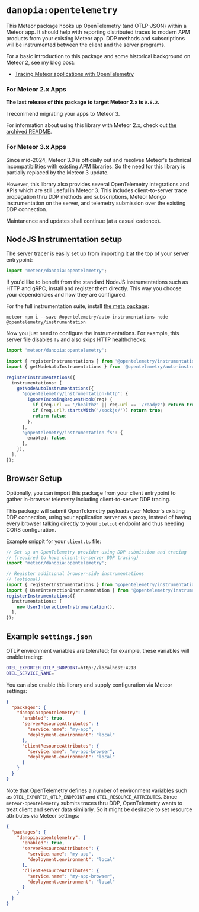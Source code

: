 # `danopia:opentelemetry`

This Meteor package hooks up OpenTelemetry (and OTLP-JSON) within a Meteor app.
It should help with reporting distributed traces to modern APM products from your existing Meteor app.
DDP methods and subscriptions will be instrumented between the client and the server programs.

For a basic introduction to this package and some historical background on Meteor 2, see my blog post:

* [Tracing Meteor applications with OpenTelemetry](https://danopia.net/posts/2023/meteor-opentelemetry-intro.html)

### For Meteor 2.x Apps
**The last release of this package to target Meteor 2.x is `0.6.2`.**

I recommend migrating your apps to Meteor 3.

For information about using this library with Meteor 2.x,
check out [the archived README](https://github.com/danopia/meteor-opentelemetry/blob/v0.6.2/README.md).

### For Meteor 3.x Apps
Since mid-2024,
Meteor 3.0 is officially out and resolves Meteor's technical incompatibilities with existing APM libraries.
So the need for this library is partially replaced by the Meteor 3 update.

However, this library also provides several OpenTelemetry integrations and APIs
which are still useful in Meteor 3.
This includes client-to-server trace propagation thru DDP methods and subscriptions,
Meteor Mongo instrumentation on the server,
and telemetry submission over the existing DDP connection.

Maintanence and updates shall continue (at a casual cadence).

## NodeJS Instrumentation setup

The server tracer is easily set up from importing it at the top of your server entrypoint:

```ts
import 'meteor/danopia:opentelemetry';
```

If you'd like to benefit from the standard NodeJS instrumentations
such as HTTP and gRPC, install and register them directly.
This way you choose your dependencies and how they are configured.

For the full instrumentation suite, install
[the meta package](https://www.npmjs.com/package/@opentelemetry/auto-instrumentations-node):

`meteor npm i --save @opentelemetry/auto-instrumentations-node @opentelemetry/instrumentation`

Now you just need to configure the instrumentations.
For example, this server file disables `fs` and also skips HTTP healthchecks:

```ts
import 'meteor/danopia:opentelemetry';

import { registerInstrumentations } from '@opentelemetry/instrumentation';
import { getNodeAutoInstrumentations } from '@opentelemetry/auto-instrumentations-node';

registerInstrumentations({
  instrumentations: [
    getNodeAutoInstrumentations({
      '@opentelemetry/instrumentation-http': {
        ignoreIncomingRequestHook(req) {
          if (req.url == '/healthz' || req.url == '/readyz') return true;
          if (req.url?.startsWith('/sockjs/')) return true;
          return false;
        },
      },
      '@opentelemetry/instrumentation-fs': {
        enabled: false,
      },
    }),
  ],
});
```

## Browser Setup

Optionally, you can import this package from your client entrypoint to gather in-browser telemetry
including client-to-server DDP tracing.

This package will submit OpenTelemetry payloads over Meteor's existing DDP connection,
using your application server as a proxy,
instead of having every browser talking directly to your `otelcol` endpoint and thus needing CORS configuration.

Example snippit for your `client.ts` file:

```ts
// Set up an OpenTelemetry provider using DDP submission and tracing
// (required to have client-to-server DDP tracing)
import 'meteor/danopia:opentelemetry';

// Register additional browser-side instrumentations
// (optional)
import { registerInstrumentations } from '@opentelemetry/instrumentation';
import { UserInteractionInstrumentation } from '@opentelemetry/instrumentation-user-interaction';
registerInstrumentations({
  instrumentations: [
    new UserInteractionInstrumentation(),
  ],
});
```

## Example `settings.json`

OTLP environment variables are tolerated;
for example, these variables will enable tracing:

```sh
OTEL_EXPORTER_OTLP_ENDPOINT=http://localhost:4218
OTEL_SERVICE_NAME=
```

You can also enable this library and supply configuration via Meteor settings:

```json
{
  "packages": {
    "danopia:opentelemetry": {
      "enabled": true,
      "serverResourceAttributes": {
        "service.name": "my-app",
        "deployment.environment": "local"
      },
      "clientResourceAttributes": {
        "service.name": "my-app-browser",
        "deployment.environment": "local"
      }
    }
  }
}
```

Note that OpenTelemetry defines a number of environment variables such as
`OTEL_EXPORTER_OTLP_ENDPOINT` and `OTEL_RESOURCE_ATTRIBUTES`.
Since `meteor-opentelemetry` submits traces thru DDP,
OpenTelemetry wants to treat client and server data similarly.
So it might be desirable to set resource attributes via Meteor settings:

```json
{
  "packages": {
    "danopia:opentelemetry": {
      "enabled": true,
      "serverResourceAttributes": {
        "service.name": "my-app",
        "deployment.environment": "local"
      },
      "clientResourceAttributes": {
        "service.name": "my-app-browser",
        "deployment.environment": "local"
      }
    }
  }
}
```
